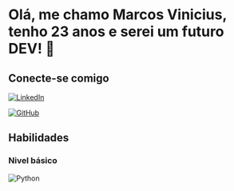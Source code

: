 # Olá, me chamo Marcos Vinicius, tenho 23 anos e serei um futuro DEV! 🚀
## Conecte-se comigo
[![LinkedIn](https://img.shields.io/badge/LinkedIn-000?style=for-the-badge&logo=linkedin&logoColor=0E76A8)](https://www.linkedin.com/in/marcos-vinicius-dos-santos-1b628a254/)

[![GitHub](https://img.shields.io/badge/GitHub-000?style=for-the-badge&logo=GitHub&logoColor=0E76A8)](https://github.com/mvbernardes/)  
  
## Habilidades 
### Nivel básico
![Python](https://img.shields.io/badge/Python-000?style=for-the-badge&logo=python)

